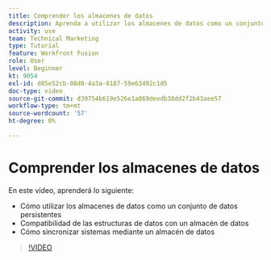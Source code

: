 ```yaml
---
title: Comprender los almacenes de datos
description: Aprenda a utilizar los almacenes de datos como un conjunto de datos persistentes y cómo las estructuras de datos admiten un almacén de datos en [!DNL Adobe Workfront Fusion].
activity: use
team: Technical Marketing
type: Tutorial
feature: Workfront Fusion
role: User
level: Beginner
kt: 9054
exl-id: d85e52cb-08d0-4a3a-8187-59e63492c1d5
doc-type: video
source-git-commit: d39754b619e526e1a869deedb38dd2f2b43aee57
workflow-type: tm+mt
source-wordcount: '57'
ht-degree: 0%

---
```


# Comprender los almacenes de datos

En este vídeo, aprenderá lo siguiente:

* Cómo utilizar los almacenes de datos como un conjunto de datos persistentes
* Compatibilidad de las estructuras de datos con un almacén de datos
* Cómo sincronizar sistemas mediante un almacén de datos

>[!VIDEO](https://video.tv.adobe.com/v/335295/?quality=12)
